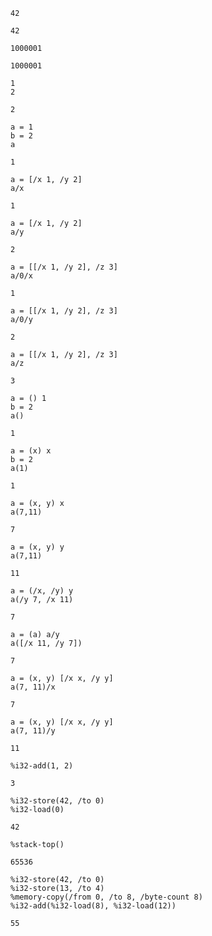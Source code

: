 ```
42

42
```

```
1000001

1000001
```

```
1
2

2
```

```
a = 1
b = 2
a

1
```

```
a = [/x 1, /y 2]
a/x

1
```

```
a = [/x 1, /y 2]
a/y

2
```

```
a = [[/x 1, /y 2], /z 3]
a/0/x

1
```

```
a = [[/x 1, /y 2], /z 3]
a/0/y

2
```

```
a = [[/x 1, /y 2], /z 3]
a/z

3
```

```
a = () 1
b = 2
a()

1
```

```
a = (x) x
b = 2
a(1)

1
```

```
a = (x, y) x
a(7,11)

7
```

```
a = (x, y) y
a(7,11)

11
```

```
a = (/x, /y) y
a(/y 7, /x 11)

7
```

```
a = (a) a/y
a([/x 11, /y 7])

7
```

```
a = (x, y) [/x x, /y y]
a(7, 11)/x

7
```

```
a = (x, y) [/x x, /y y]
a(7, 11)/y

11
```

```
%i32-add(1, 2)

3
```

```
%i32-store(42, /to 0)
%i32-load(0)

42
```

```
%stack-top()

65536
```

```
%i32-store(42, /to 0)
%i32-store(13, /to 4)
%memory-copy(/from 0, /to 8, /byte-count 8)
%i32-add(%i32-load(8), %i32-load(12))

55
```